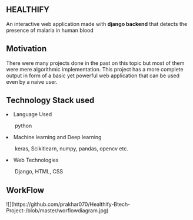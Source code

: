 <h2>HEALTHIFY</h2>
<p>An interactive web application made with <b>django backend</b> that detects the presence of malaria in human blood</p>

<h2>Motivation</h2>
<p>There were many projects done in the past on this topic but most of them were mere algorithmic implementation. This project
has a more complete output in form of a basic yet powerful web application that can be used even by a naive user.</p>

<h2>Technology Stack used </h2>
<li>Language Used </li><ul>python</ul>
<li>
    Machine learning and Deep learning</li>
    <ul>keras, Scikitlearn, numpy, pandas, opencv etc.</ul>
</ul>
<li> Web Technologies
   </li><ul>Django, HTML, CSS </ul>
   
<h2> WorkFlow </h2>
![](https://github.com/prakhar070/Healthify-Btech-Project-/blob/master/worflowdiagram.jpg)
